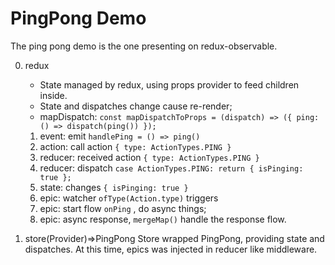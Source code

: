# PingPong Demo

The ping pong demo is the one presenting on redux-observable.

0. redux

   - State managed by redux, using props provider to feed children inside.
   - State and dispatches change cause re-render;
   - mapDispatch: `const mapDispatchToProps = (dispatch) => ({ ping: () => dispatch(ping()) });`

   1. event: emit `handlePing = () => ping()`
   2. action: call action `{ type: ActionTypes.PING }`
   3. reducer: received action `{ type: ActionTypes.PING }`
   4. reducer: dispatch `case ActionTypes.PING: return { isPinging: true };`
   5. state: changes `{ isPinging: true }`
   6. epic: watcher `ofType(Action.type)` triggers
   7. epic: start flow `onPing` , do async things;
   8. epic: async response, `mergeMap()` handle the response flow.

1. store(Provider)=>PingPong
   Store wrapped PingPong, providing state and dispatches.
   At this time, epics was injected in reducer like middleware.
